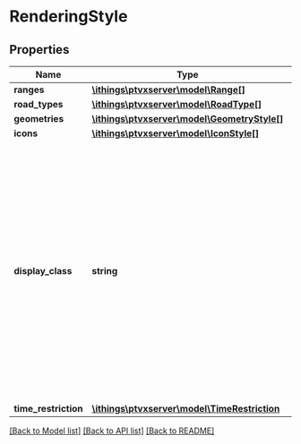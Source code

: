# RenderingStyle

## Properties
Name | Type | Description | Notes
------------ | ------------- | ------------- | -------------
**ranges** | [**\ithings\ptvxserver\model\Range[]**](Range.md) |  | [optional] 
**road_types** | [**\ithings\ptvxserver\model\RoadType[]**](RoadType.md) |  | [optional] 
**geometries** | [**\ithings\ptvxserver\model\GeometryStyle[]**](GeometryStyle.md) |  | [optional] 
**icons** | [**\ithings\ptvxserver\model\IconStyle[]**](IconStyle.md) |  | [optional] 
**display_class** | **string** | The display class of the corresponding Feature Layer theme for which this style shall apply. The list of available display classes can be found in the documentation of the Feature Layer theme. Use &#x27;\\*&#x27; to specify the fallback style which is used if there is no style defined for a display class. | 
**time_restriction** | [**\ithings\ptvxserver\model\TimeRestriction**](TimeRestriction.md) |  | [optional] 

[[Back to Model list]](../../README.md#documentation-for-models) [[Back to API list]](../../README.md#documentation-for-api-endpoints) [[Back to README]](../../README.md)


